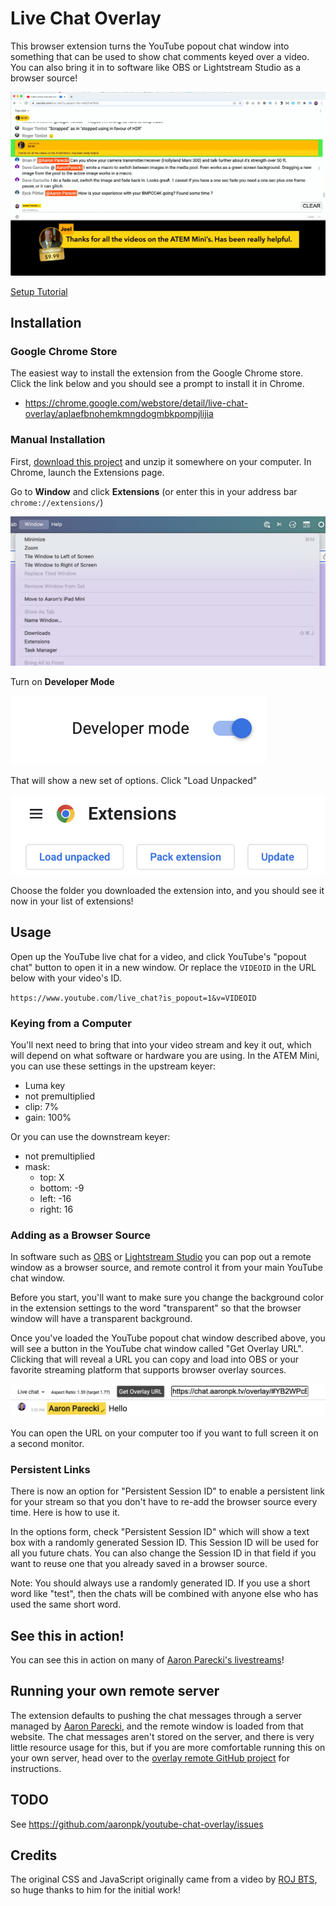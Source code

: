 Live Chat Overlay
=================

This browser extension turns the YouTube popout chat window into something that can be used to show chat comments keyed over a video. You can also bring it in to software like OBS or Lightstream Studio as a browser source!

![chat-screenshot](images/chat-screenshot.png)

[Setup Tutorial](https://youtu.be/HwctGtdsHZI)

## Installation

### Google Chrome Store

The easiest way to install the extension from the Google Chrome store. Click the link below and you should see a prompt to install it in Chrome.

* https://chrome.google.com/webstore/detail/live-chat-overlay/aplaefbnohemkmngdogmbkpompjlijia


### Manual Installation

First, [download this project](https://github.com/aaronpk/live-chat-overlay/archive/refs/heads/main.zip) and unzip it somewhere on your computer. In Chrome, launch the Extensions page.

Go to **Window** and click **Extensions** (or enter this in your address bar `chrome://extensions/`)

![window-extensions](images/chrome-window.png)

Turn on **Developer Mode**

![developer-mode](images/developer-mode.png)

That will show a new set of options. Click "Load Unpacked"

![load-unpacked](images/load-unpacked.png)

Choose the folder you downloaded the extension into, and you should see it now in your list of extensions!

## Usage

Open up the YouTube live chat for a video, and click YouTube's "popout chat" button to open it in a new window. Or replace the `VIDEOID` in the URL below with your video's ID.

`https://www.youtube.com/live_chat?is_popout=1&v=VIDEOID`

### Keying from a Computer

You'll next need to bring that into your video stream and key it out, which will depend on what software or hardware you are using. In the ATEM Mini, you can use these settings in the upstream keyer:

* Luma key
* not premultiplied
* clip: 7%
* gain: 100%

Or you can use the downstream keyer:

* not premultiplied
* mask:
  * top: X
  * bottom: -9
  * left: -16
  * right: 16

### Adding as a Browser Source

In software such as [OBS](https://obsproject.com) or [Lightstream Studio](http://strea.mr/aaronparecki) you can pop out a remote window as a browser source, and remote control it from your main YouTube chat window.

Before you start, you'll want to make sure you change the background color in the extension settings to the word "transparent" so that the browser window will have a transparent background.

Once you've loaded the YouTube popout chat window described above, you will see a button in the YouTube chat window called "Get Overlay URL". Clicking that will reveal a URL you can copy and load into OBS or your favorite streaming platform that supports browser overlay sources.

![get-overlay-url](images/get-overlay-url.png)

You can open the URL on your computer too if you want to full screen it on a second monitor.

### Persistent Links

There is now an option for "Persistent Session ID" to enable a persistent link for your stream so that you don't have to re-add the browser source every time. Here is how to use it.

In the options form, check "Persistent Session ID" which will show a text box with a randomly generated Session ID. This Session ID will be used for all you future chats. You can also change the Session ID in that field if you want to reuse one that you already saved in a browser source.

Note: You should always use a randomly generated ID. If you use a short word like "test", then the chats will be combined with anyone else who has used the same short word.


## See this in action!

You can see this in action on many of [Aaron Parecki's livestreams](https://www.youtube.com/watch?v=CHQITWm5wDQ&list=PLRyLn6THA5wPracMVE74IHovBT3ebcsJV)!


## Running your own remote server

The extension defaults to pushing the chat messages through a server managed by [Aaron Parecki](https://aaronpk.tv), and the remote window is loaded from that website. The chat messages aren't stored on the server, and there is very little resource usage for this, but if you are more comfortable running this on your own server, head over to the [overlay remote GitHub project](https://github.com/aaronpk/live-chat-overlay-remote) for instructions.


## TODO

See https://github.com/aaronpk/youtube-chat-overlay/issues


## Credits

The original CSS and JavaScript originally came from a video by [ROJ BTS](https://www.youtube.com/watch?v=NHy9D4ClTvc), so huge thanks to him for the initial work!

